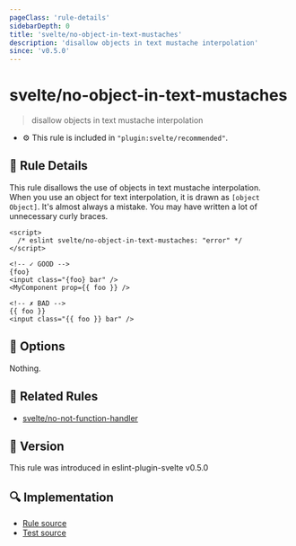```yaml
---
pageClass: 'rule-details'
sidebarDepth: 0
title: 'svelte/no-object-in-text-mustaches'
description: 'disallow objects in text mustache interpolation'
since: 'v0.5.0'
---
```


# svelte/no-object-in-text-mustaches

> disallow objects in text mustache interpolation

- :gear: This rule is included in `"plugin:svelte/recommended"`.

## :book: Rule Details

This rule disallows the use of objects in text mustache interpolation.  
When you use an object for text interpolation, it is drawn as `[object Object]`. It's almost always a mistake. You may have written a lot of unnecessary curly braces.

<!--eslint-skip-->

```svelte
<script>
  /* eslint svelte/no-object-in-text-mustaches: "error" */
</script>

<!-- ✓ GOOD -->
{foo}
<input class="{foo} bar" />
<MyComponent prop={{ foo }} />

<!-- ✗ BAD -->
{{ foo }}
<input class="{{ foo }} bar" />
```

## :wrench: Options

Nothing.

## :couple: Related Rules

- [svelte/no-not-function-handler]

[svelte/no-not-function-handler]: ./no-not-function-handler.md

## :rocket: Version

This rule was introduced in eslint-plugin-svelte v0.5.0

## :mag: Implementation

- [Rule source](https://github.com/sveltejs/eslint-plugin-svelte/blob/main/packages/eslint-plugin-svelte/src/rules/no-object-in-text-mustaches.ts)
- [Test source](https://github.com/sveltejs/eslint-plugin-svelte/blob/main/packages/eslint-plugin-svelte/tests/src/rules/no-object-in-text-mustaches.ts)
